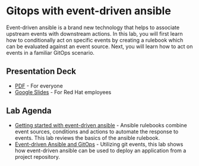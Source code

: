 # Gitops with event-driven ansible 

Event-driven ansible is a brand new technology that helps to associate upstream events with downstream actions. In this lab, you will first learn how to conditionally act on specific events by creating a rulebook which can be evaluated against an event source. Next, you will learn how to act on events in a familiar GitOps scenario.

## Presentation Deck

- [PDF](decks/lab-eda-gitops.pdf) - For everyone
- [Google Slides](https://docs.google.com/presentation/d/1wrJ90OEvkais6wcyinMq42uv1_VJJQlzrxHy8UgC220/edit?usp=sharing) - For Red Hat employees


## Lab Agenda

- [Getting started with event-driven ansible](https://play.instruqt.com/embed/redhat/tracks/eda--ansible-rulebook?token=em_kn8hibVNgt0X03wZ) - Ansible rulebooks combine event sources, conditions and actions to automate the response to events. This lab reviews the basics of the ansible rulebook.
- [Event-driven Ansible and GitOps](https://play.instruqt.com/embed/redhat/tracks/eda-gitops?token=em__C74PAmX2rePq7Kk) - Utilizing git events, this lab shows how event-driven ansible can be used to deploy an application from a project repository.


